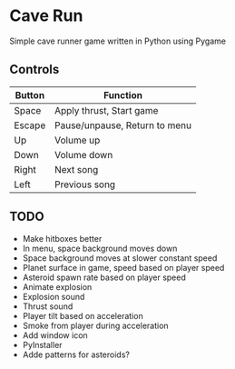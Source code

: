 # Cave Run

Simple cave runner game written in Python using Pygame


## Controls

| Button | Function                      |
|--------|-------------------------------|
| Space  | Apply thrust, Start game      |
| Escape | Pause/unpause, Return to menu |
| Up     | Volume up                     |
| Down   | Volume down                   |
| Right  | Next song                     |
| Left   | Previous song                 |


## TODO

* Make hitboxes better
* In menu, space background moves down
* Space background moves at slower constant speed
* Planet surface in game, speed based on player speed
* Asteroid spawn rate based on player speed
* Animate explosion
* Explosion sound
* Thrust sound
* Player tilt based on acceleration
* Smoke from player during acceleration
* Add window icon
* PyInstaller
* Adde patterns for asteroids?

